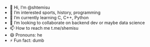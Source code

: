 - 👋 Hi, I’m @shtemisu
- 👀 I’m interested sports, history, programming
- 🌱 I’m currently learning C, C++, Python
- 💞️ I’m looking to collaborate on backend dev or maybe data science
- 📫 How to reach me t.me/shemisu
- 😄 Pronouns: he
- ⚡ Fun fact: dumb

<!---
shtemisu/shtemisu is a ✨ special ✨ repository because its `README.md` (this file) appears on your GitHub profile.
You can click the Preview link to take a look at your changes.
--->
